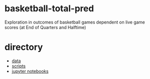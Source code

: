 # basketball-total-pred
 Exploration in outcomes of basketball games dependent on live game scores (at End of Quarters and Halftime)

# directory
 - [data](/data)
 - [scripts](/scripts)
 - [jupyter notebooks](/notebooks)